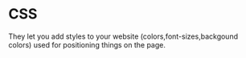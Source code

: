 # CSS

They let you add styles to your website (colors,font-sizes,backgound colors)
used for positioning things on the page.
